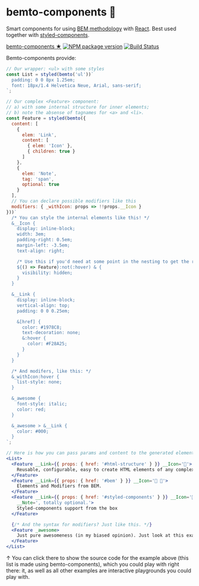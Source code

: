 # bemto-components 🍱

Smart components for using [BEM methodology](https://en.bem.info/methodology/quick-start/) with [React](https://reactjs.org/). Best used together with [styled-components](https://www.styled-components.com/).

<a class="github-button" href="https://github.com/bemto/bemto-components" data-show-count="true" aria-label="Star bemto-components on GitHub">bemto-components ★</a>
[![NPM package version][version]][version-link] 
[![Build Status][build]][build-link]

[build]: https://travis-ci.org/bemto/bemto-components.svg?branch=master
[build-link]: https://travis-ci.org/bemto/bemto-components
[version]: https://img.shields.io/npm/v/bemto-components.svg
[version-link]: https://www.npmjs.com/package/bemto-components

Bemto-components provide:

``` jsx { "showCode": false }
// Our wrapper: <ul> with some styles
const List = styled(bemto('ul'))`
  padding: 0 0 8px 1.25em;
  font: 18px/1.4 Helvetica Neue, Arial, sans-serif;
`;

// Our complex <Feature> component:
// a) with some internal structure for inner elements;
// b) note the absense of tagnames for <a> and <li>.
const Feature = styled(bemto({
  content: [
    {
      elem: 'Link',
      content: [
        { elem: 'Icon' },
        { children: true }
      ]
    },
    {
      elem: 'Note',
      tag: 'span',
      optional: true
    }
  ],
  // You can declare possible modifiers like this
  modifiers: { _withIcon: props => !!props.__Icon }
}))`
  /* You can style the internal elements like this! */
  &__Icon {
    display: inline-block;
    width: 3em;
    padding-right: 0.5em;
    margin-left: -3.5em;
    text-align: right;

    /* Use this if you'd need at some point in the nesting to get the root parent */
    ${() => Feature}:not(:hover) & {
      visibility: hidden;
    }
  }

  &__Link {
    display: inline-block;
    vertical-align: top;
    padding: 0 0 0.25em;

    &[href] {
      color: #1978C8;
      text-decoration: none;
      &:hover {
        color: #F28A25;
      }
    }
  }

  /* And modifers, like this: */
  &_withIcon:hover {
    list-style: none;
  }

  &_awesome {
    font-style: italic;
    color: red;
  }

  &_awesome > &__Link {
    color: #000;
  }
`;

// Here is how you can pass params and content to the generated elements:
<List>
  <Feature __Link={{ props: { href: '#html-structure' } }} __Icon='🍢'>
    Reusable, configurable, easy to create HTML elements of any complexity.
  </Feature>
  <Feature __Link={{ props: { href: '#bem' } }} __Icon='🍙 🍣'>
    Elements and Modifiers from BEM.
  </Feature>
  <Feature __Link={{ props: { href: '#styled-components' } }} __Icon='💅'
    __Note=', totally optional.'>
    Styled-components support from the box
  </Feature>

  {/* And the syntax for modifiers? Just like this. */}
  <Feature _awesome>
    Just pure awesomeness (in my biased opinion). Just look at this example’s code or just skip to more simple examples and descriptions in the documentation below.
  </Feature>
</List>
```

↑ You can click there to show the source code for the example above (this list is made using bemto-components), which you could play with right there: it, as well as all other examples are interactive playgrounds you could play with.
